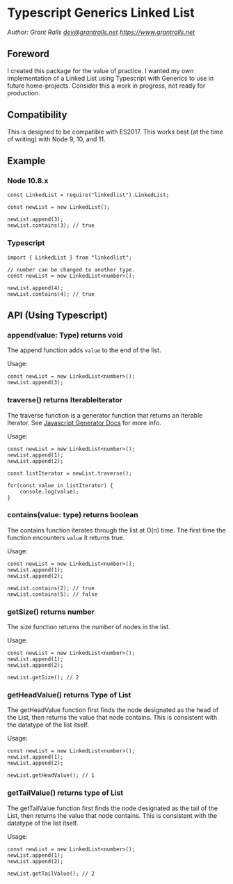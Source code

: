 # Typescript Generics Linked List
*Author: Grant Ralls <dev@grantralls.net> https://www.grantralls.net*

## Foreword
I created this package for the value of practice. I wanted my own implementation of a Linked List using Typescript with Generics to use in future home-projects. Consider this a work in progress, not ready for production.

## Compatibility
This is designed to be compatible with ES2017. This works best (at the time of writing) with Node 9, 10, and 11.

## Example

### Node 10.8.x
```
const LinkedList = require("linkedlist").LinkedList;

const newList = new LinkedList();

newList.append(3);
newList.contains(3); // true
```

### Typescript
```
import { LinkedList } from "linkedlist";

// number can be changed to another type.
const newList = new LinkedList<number>();

newList.append(4);
newList.contains(4); // true
```

## API (Using Typescript)
### append(value: Type) returns void
The append function adds `value` to the end of the list.

Usage:
```
const newList = new LinkedList<number>();
newList.append(3);
```

### traverse() returns IterableIterator
The traverse function is a generator function that returns an Iterable Iterator. See [Javascript Generator Docs](https://developer.mozilla.org/en-US/docs/Web/JavaScript/Reference/Statements/function*) for more info.

Usage:
```
const newList = new LinkedList<number>();
newList.append(1);
newList.append(2);

const listIterator = newList.traverse();

for(const value in listIterator) {
    console.log(value);
}
```

### contains(value: type) returns boolean
The contains function iterates through the list at O(n) time. The first time the function encounters `value` it returns true.

Usage:
```
const newList = new LinkedList<number>();
newList.append(1);
newList.append(2);

newList.contains(2); // true
newList.contains(5); // false
```

### getSize() returns number
The size function returns the number of nodes in the list.

Usage:
```
const newList = new LinkedList<number>();
newList.append(1);
newList.append(2);

newList.getSize(); // 2
```

### getHeadValue() returns Type of List
The getHeadValue function first finds the node designated as the head of the List, then returns the value that node contains. This is consistent with the datatype of the list itself.

Usage:
```
const newList = new LinkedList<number>();
newList.append(1);
newList.append(2);

newList.getHeadValue(); // 1
```

### getTailValue() returns type of List
The getTailValue function first finds the node designated as the tail of the List, then returns the value that node contains. This is consistent with the datatype of the list itself.

Usage:
```
const newList = new LinkedList<number>();
newList.append(1);
newList.append(2);

newList.getTailValue(); // 2
```